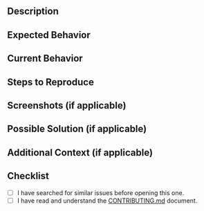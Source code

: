 ## Description

<!-- Provide a clear and concise description of the issue or feature request. -->

## Expected Behavior

<!-- Describe the behavior you expected or what you'd like to see changed. -->

## Current Behavior

<!-- Describe the current behavior or the issue you are experiencing. -->

## Steps to Reproduce

<!-- If applicable, provide steps to reproduce the issue. -->

## Screenshots (if applicable)

<!-- Include screenshots that help demonstrate the issue or provide context for the feature request. -->

## Possible Solution (if applicable)

<!-- If you have a suggestion for solving the issue, provide it here. -->

## Additional Context (if applicable)

<!-- Add any additional information, context, or relevant links here. -->

## Checklist

- [ ] I have searched for similar issues before opening this one.
- [ ] I have read and understand the [CONTRIBUTING.md](./CONTRIBUTING.md) document.
